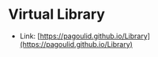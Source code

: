 # Virtual Library
 - Link:
        [https://pagoulid.github.io/Library](https://pagoulid.github.io/Library)
